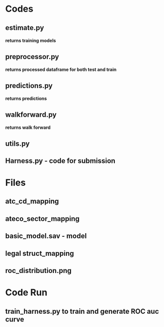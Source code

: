 # Codes

## estimate.py
#### returns training models

## preprocessor.py
#### returns processed dataframe for both test and train

## predictions.py
#### returns predictions

## walkforward.py
#### returns walk forward 

## utils.py

## Harness.py - code for submission



# Files

## atc_cd_mapping
## ateco_sector_mapping
## basic_model.sav - model 
## legal struct_mapping
## roc_distribution.png


# Code Run

## train_harness.py to train and generate ROC auc curve